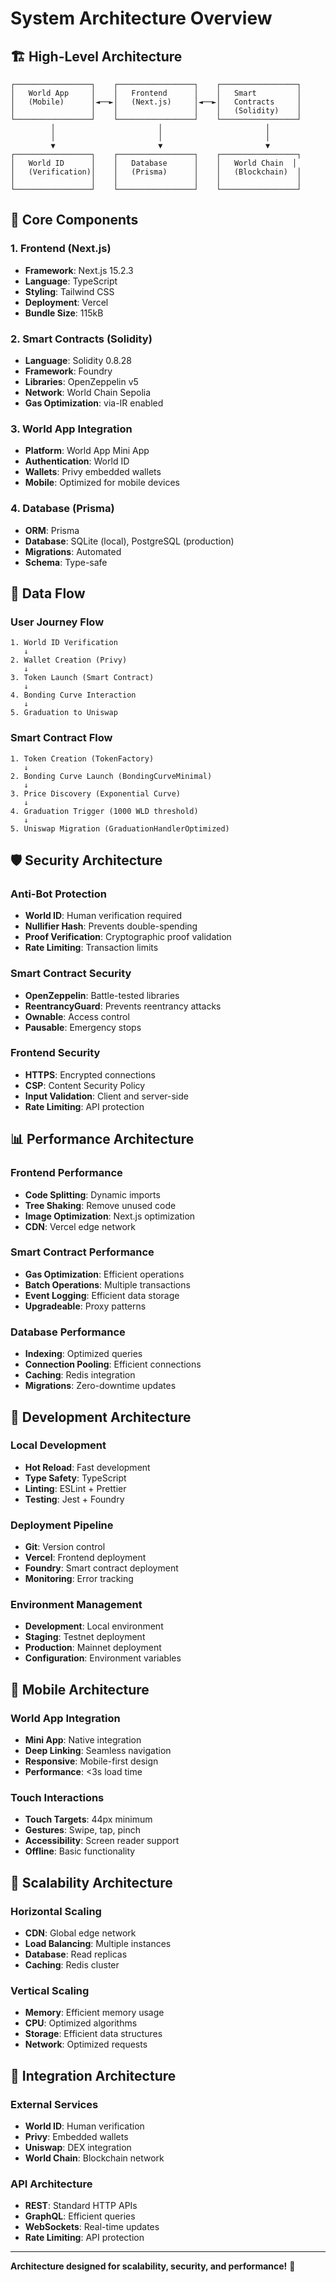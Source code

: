 # System Architecture Overview

## 🏗️ High-Level Architecture

```
┌─────────────────┐    ┌─────────────────┐    ┌─────────────────┐
│   World App     │    │   Frontend      │    │   Smart         │
│   (Mobile)      │◄──►│   (Next.js)     │◄──►│   Contracts     │
│                 │    │                 │    │   (Solidity)    │
└─────────────────┘    └─────────────────┘    └─────────────────┘
         │                       │                       │
         │                       │                       │
         ▼                       ▼                       ▼
┌─────────────────┐    ┌─────────────────┐    ┌─────────────────┐
│   World ID      │    │   Database      │    │   World Chain  │
│   (Verification)│    │   (Prisma)      │    │   (Blockchain)  │
│                 │    │                 │    │                 │
└─────────────────┘    └─────────────────┘    └─────────────────┘
```

## 🎯 Core Components

### **1. Frontend (Next.js)**
- **Framework**: Next.js 15.2.3
- **Language**: TypeScript
- **Styling**: Tailwind CSS
- **Deployment**: Vercel
- **Bundle Size**: 115kB

### **2. Smart Contracts (Solidity)**
- **Language**: Solidity 0.8.28
- **Framework**: Foundry
- **Libraries**: OpenZeppelin v5
- **Network**: World Chain Sepolia
- **Gas Optimization**: via-IR enabled

### **3. World App Integration**
- **Platform**: World App Mini App
- **Authentication**: World ID
- **Wallets**: Privy embedded wallets
- **Mobile**: Optimized for mobile devices

### **4. Database (Prisma)**
- **ORM**: Prisma
- **Database**: SQLite (local), PostgreSQL (production)
- **Migrations**: Automated
- **Schema**: Type-safe

## 🔄 Data Flow

### **User Journey Flow**
```
1. World ID Verification
   ↓
2. Wallet Creation (Privy)
   ↓
3. Token Launch (Smart Contract)
   ↓
4. Bonding Curve Interaction
   ↓
5. Graduation to Uniswap
```

### **Smart Contract Flow**
```
1. Token Creation (TokenFactory)
   ↓
2. Bonding Curve Launch (BondingCurveMinimal)
   ↓
3. Price Discovery (Exponential Curve)
   ↓
4. Graduation Trigger (1000 WLD threshold)
   ↓
5. Uniswap Migration (GraduationHandlerOptimized)
```

## 🛡️ Security Architecture

### **Anti-Bot Protection**
- **World ID**: Human verification required
- **Nullifier Hash**: Prevents double-spending
- **Proof Verification**: Cryptographic proof validation
- **Rate Limiting**: Transaction limits

### **Smart Contract Security**
- **OpenZeppelin**: Battle-tested libraries
- **ReentrancyGuard**: Prevents reentrancy attacks
- **Ownable**: Access control
- **Pausable**: Emergency stops

### **Frontend Security**
- **HTTPS**: Encrypted connections
- **CSP**: Content Security Policy
- **Input Validation**: Client and server-side
- **Rate Limiting**: API protection

## 📊 Performance Architecture

### **Frontend Performance**
- **Code Splitting**: Dynamic imports
- **Tree Shaking**: Remove unused code
- **Image Optimization**: Next.js optimization
- **CDN**: Vercel edge network

### **Smart Contract Performance**
- **Gas Optimization**: Efficient operations
- **Batch Operations**: Multiple transactions
- **Event Logging**: Efficient data storage
- **Upgradeable**: Proxy patterns

### **Database Performance**
- **Indexing**: Optimized queries
- **Connection Pooling**: Efficient connections
- **Caching**: Redis integration
- **Migrations**: Zero-downtime updates

## 🔧 Development Architecture

### **Local Development**
- **Hot Reload**: Fast development
- **Type Safety**: TypeScript
- **Linting**: ESLint + Prettier
- **Testing**: Jest + Foundry

### **Deployment Pipeline**
- **Git**: Version control
- **Vercel**: Frontend deployment
- **Foundry**: Smart contract deployment
- **Monitoring**: Error tracking

### **Environment Management**
- **Development**: Local environment
- **Staging**: Testnet deployment
- **Production**: Mainnet deployment
- **Configuration**: Environment variables

## 📱 Mobile Architecture

### **World App Integration**
- **Mini App**: Native integration
- **Deep Linking**: Seamless navigation
- **Responsive**: Mobile-first design
- **Performance**: <3s load time

### **Touch Interactions**
- **Touch Targets**: 44px minimum
- **Gestures**: Swipe, tap, pinch
- **Accessibility**: Screen reader support
- **Offline**: Basic functionality

## 🎯 Scalability Architecture

### **Horizontal Scaling**
- **CDN**: Global edge network
- **Load Balancing**: Multiple instances
- **Database**: Read replicas
- **Caching**: Redis cluster

### **Vertical Scaling**
- **Memory**: Efficient memory usage
- **CPU**: Optimized algorithms
- **Storage**: Efficient data structures
- **Network**: Optimized requests

## 🔄 Integration Architecture

### **External Services**
- **World ID**: Human verification
- **Privy**: Embedded wallets
- **Uniswap**: DEX integration
- **World Chain**: Blockchain network

### **API Architecture**
- **REST**: Standard HTTP APIs
- **GraphQL**: Efficient queries
- **WebSockets**: Real-time updates
- **Rate Limiting**: API protection

---

**Architecture designed for scalability, security, and performance!** 🚀
